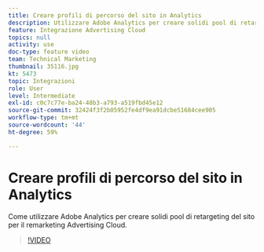 ```yaml
---
title: Creare profili di percorso del sito in Analytics
description: Utilizzare Adobe Analytics per creare solidi pool di retargeting dei siti per il remarketing Advertising Cloud.
feature: Integrazione Advertising Cloud
topics: null
activity: use
doc-type: feature video
team: Technical Marketing
thumbnail: 35116.jpg
kt: 5473
topic: Integrazioni
role: User
level: Intermediate
exl-id: c0c7c77e-ba24-48b3-a793-a519fbd45e12
source-git-commit: 32424f3f2b05952fe4df9ea91dcbe51684cee905
workflow-type: tm+mt
source-wordcount: '44'
ht-degree: 59%

---
```


# Creare profili di percorso del sito in Analytics

Come utilizzare Adobe Analytics per creare solidi pool di retargeting del sito per il remarketing Advertising Cloud.

>[!VIDEO](https://video.tv.adobe.com/v/35116/?quality=12&learn=on)
